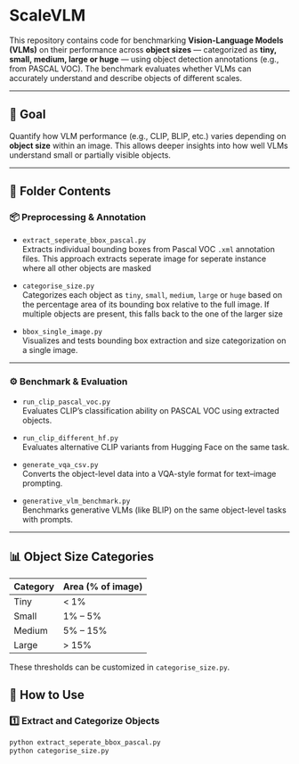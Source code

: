 #  ScaleVLM

This repository contains code for benchmarking **Vision-Language Models (VLMs)** on their performance across **object sizes** — categorized as **tiny, small, medium,  large or huge** — using object detection annotations (e.g., from PASCAL VOC). The benchmark evaluates whether VLMs can accurately understand and describe objects of different scales.

---

## 🎯 Goal

Quantify how VLM performance (e.g., CLIP, BLIP, etc.) varies depending on **object size** within an image. This allows deeper insights into how well VLMs understand small or partially visible objects.

---

## 🧩 Folder Contents

### 📦 Preprocessing & Annotation

- `extract_seperate_bbox_pascal.py`  
  Extracts individual bounding boxes from Pascal VOC `.xml` annotation files. This approach extracts seperate image for seperate instance where all other objects are masked 

- `categorise_size.py`  
  Categorizes each object as `tiny`, `small`, `medium`,  `large` or `huge` based on the percentage area of its bounding box relative to the full image. If multiple objects are present, this falls back to the one of the larger size

- `bbox_single_image.py`  
  Visualizes and tests bounding box extraction and size categorization on a single image.

---

### ⚙️ Benchmark & Evaluation

- `run_clip_pascal_voc.py`  
  Evaluates CLIP’s classification ability on PASCAL VOC using extracted objects.

- `run_clip_different_hf.py`  
  Evaluates alternative CLIP variants from Hugging Face on the same task.

- `generate_vqa_csv.py`  
  Converts the object-level data into a VQA-style format for text–image prompting.

- `generative_vlm_benchmark.py`  
  Benchmarks generative VLMs (like BLIP) on the same object-level tasks with prompts.

---

## 📊 Object Size Categories

| Category | Area (% of image) |
|----------|-------------------|
| Tiny     | < 1%              |
| Small    | 1% – 5%           |
| Medium   | 5% – 15%          |
| Large    | > 15%             |

These thresholds can be customized in `categorise_size.py`.

## 🚀 How to Use

### 1️⃣ Extract and Categorize Objects

```bash
python extract_seperate_bbox_pascal.py
python categorise_size.py

